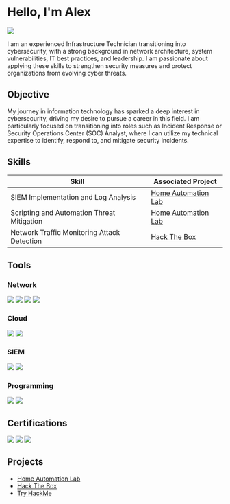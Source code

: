 # Hello, I'm Alex
<a href="[https://linkedin.com](https://www.linkedin.com/in/alexajones/)"><img src="https://img.shields.io/badge/-LinkedIn-0072b1?&style=for-the-badge&logo=linkedin&logoColor=white" /></a>

I am an experienced Infrastructure Technician transitioning into cybersecurity, with a strong background in network architecture, system vulnerabilities, IT best practices, and leadership. I am passionate about applying these skills to strengthen security measures and protect organizations from evolving cyber threats.

## Objective

My journey in information technology has sparked a deep interest in cybersecurity, driving my desire to pursue a career in this field. I am particularly focused on transitioning into roles such as Incident Response or Security Operations Center (SOC) Analyst, where I can utilize my technical expertise to identify, respond to, and mitigate security incidents.

## Skills

| Skill                                         | Associated Project         |
|-----------------------------------------------|----------------------------|
| SIEM Implementation and Log Analysis          | <a href="https://github.com/JonesGitH/Home-Automation-Lab/tree/main">Home Automation Lab</a>|
| Scripting and Automation Threat Mitigation    | <a href="https://github.com/JonesGitH/Home-Automation-Lab/tree/main">Home Automation Lab</a>|
| Network Traffic Monitoring Attack Detection   | <a href="https://app.hackthebox.com/profile/2006645">Hack The Box</a>



## Tools

### Network
<div>
    <img src="https://img.shields.io/badge/-Wireshark-1679A7?&style=for-the-badge&logo=Wireshark&logoColor=white" />
    <img src="https://img.shields.io/badge/-Nmap-000080?style=for-the-badge&logo=World&logoColor=white" />
    <img src="https://img.shields.io/badge/-Metasploit-0576b3?style=for-the-badge&logo=Metasploit&logoColor=white" />
    <img src="https://img.shields.io/badge/-Burp%20Suite-FF6F00?style=for-the-badge&logo=Burp%20Suite&logoColor=white" />
</div>

### Cloud
<div>
    <img src="https://img.shields.io/badge/-Google%20Cloud-4285F4?style=for-the-badge&logo=Google%20Cloud&logoColor=white" />
    <img src="https://img.shields.io/badge/-Amazon%20Web%20Services-232F3E?style=for-the-badge&logo=Amazon%20AWS&logoColor=FF9900" />
</div>

### SIEM
<div>
    <img src="https://img.shields.io/badge/-Splunk-000000?&style=for-the-badge&logo=Splunk&logoColor=white" />
    <img src="https://img.shields.io/badge/-Wazuh-0056D5?style=for-the-badge&logo=Wazuh&logoColor=white" />
</div>

### Programming  
<div>
    <img src="https://img.shields.io/badge/-Python-3776AB?style=for-the-badge&logo=Python&logoColor=white" />
    <img src="https://img.shields.io/badge/-PowerShell-5391FE?style=for-the-badge&logo=PowerShell&logoColor=white" />
</div>

## Certifications
<div>
<img src="https://img.shields.io/badge/-Security%2B-FF0000?&style=for-the-badge&logo=CompTIA&logoColor=white" />
<img src="https://img.shields.io/badge/-Microsoft_MCSA-0078D4?style=for-the-badge&logo=Microsoft&logoColor=white" />
<img src="https://img.shields.io/badge/-Cybersecurity%20Infrastructure%20Technician%20(Level%201)-2E86C1?style=for-the-badge&logo=Collin%20College&logoColor=white" />

</div>

## Projects
- <a href="https://github.com/JonesGitH/Home-Automation-Lab/tree/main">Home Automation Lab</a>
- <a href="https://app.hackthebox.com/profile/2006645">Hack The Box</a>
- <a href="https://tryhackme.com/p/Tuari">Try HackMe</a>
  
